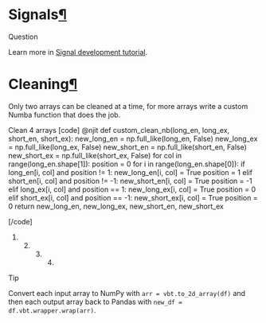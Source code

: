 # Signals[¶](https://vectorbt.pro/pvt_7a467f6b/cookbook/signals/#signals "Permanent link")

Question

Learn more in [Signal development tutorial](https://vectorbt.pro/pvt_7a467f6b/tutorials/signal-development/).


# Cleaning[¶](https://vectorbt.pro/pvt_7a467f6b/cookbook/signals/#cleaning "Permanent link")

Only two arrays can be cleaned at a time, for more arrays write a custom Numba function that does the job.

Clean 4 arrays
[code]
 [](https://vectorbt.pro/pvt_7a467f6b/cookbook/signals/#__codelineno-0-1)@njit
 [](https://vectorbt.pro/pvt_7a467f6b/cookbook/signals/#__codelineno-0-2)def custom_clean_nb(long_en, long_ex, short_en, short_ex):
 [](https://vectorbt.pro/pvt_7a467f6b/cookbook/signals/#__codelineno-0-3) new_long_en = np.full_like(long_en, False)
 [](https://vectorbt.pro/pvt_7a467f6b/cookbook/signals/#__codelineno-0-4) new_long_ex = np.full_like(long_ex, False)
 [](https://vectorbt.pro/pvt_7a467f6b/cookbook/signals/#__codelineno-0-5) new_short_en = np.full_like(short_en, False)
 [](https://vectorbt.pro/pvt_7a467f6b/cookbook/signals/#__codelineno-0-6) new_short_ex = np.full_like(short_ex, False)
 [](https://vectorbt.pro/pvt_7a467f6b/cookbook/signals/#__codelineno-0-7)
 [](https://vectorbt.pro/pvt_7a467f6b/cookbook/signals/#__codelineno-0-8) for col in range(long_en.shape[1]): 
 [](https://vectorbt.pro/pvt_7a467f6b/cookbook/signals/#__codelineno-0-9) position = 0 
 [](https://vectorbt.pro/pvt_7a467f6b/cookbook/signals/#__codelineno-0-10) for i in range(long_en.shape[0]): 
 [](https://vectorbt.pro/pvt_7a467f6b/cookbook/signals/#__codelineno-0-11) if long_en[i, col] and position != 1:
 [](https://vectorbt.pro/pvt_7a467f6b/cookbook/signals/#__codelineno-0-12) new_long_en[i, col] = True 
 [](https://vectorbt.pro/pvt_7a467f6b/cookbook/signals/#__codelineno-0-13) position = 1
 [](https://vectorbt.pro/pvt_7a467f6b/cookbook/signals/#__codelineno-0-14) elif short_en[i, col] and position != -1:
 [](https://vectorbt.pro/pvt_7a467f6b/cookbook/signals/#__codelineno-0-15) new_short_en[i, col] = True
 [](https://vectorbt.pro/pvt_7a467f6b/cookbook/signals/#__codelineno-0-16) position = -1
 [](https://vectorbt.pro/pvt_7a467f6b/cookbook/signals/#__codelineno-0-17) elif long_ex[i, col] and position == 1:
 [](https://vectorbt.pro/pvt_7a467f6b/cookbook/signals/#__codelineno-0-18) new_long_ex[i, col] = True
 [](https://vectorbt.pro/pvt_7a467f6b/cookbook/signals/#__codelineno-0-19) position = 0
 [](https://vectorbt.pro/pvt_7a467f6b/cookbook/signals/#__codelineno-0-20) elif short_ex[i, col] and position == -1:
 [](https://vectorbt.pro/pvt_7a467f6b/cookbook/signals/#__codelineno-0-21) new_short_ex[i, col] = True
 [](https://vectorbt.pro/pvt_7a467f6b/cookbook/signals/#__codelineno-0-22) position = 0
 [](https://vectorbt.pro/pvt_7a467f6b/cookbook/signals/#__codelineno-0-23)
 [](https://vectorbt.pro/pvt_7a467f6b/cookbook/signals/#__codelineno-0-24) return new_long_en, new_long_ex, new_short_en, new_short_ex
 
[/code]

 1. 2. 3. 4. 

Tip

Convert each input array to NumPy with `arr = vbt.to_2d_array(df)` and then each output array back to Pandas with `new_df = df.vbt.wrapper.wrap(arr)`.